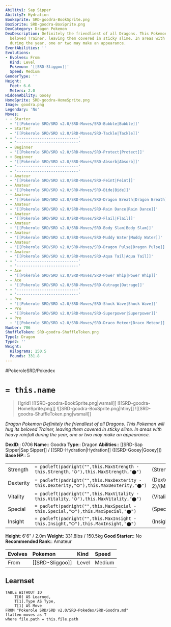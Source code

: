 ```yaml
---
Ability1: Sap Sipper
Ability2: Hydration
BookSprite: SRD-goodra-BookSprite.png
BoxSprite: SRD-goodra-BoxSprite.png
DexCategory: Dragon Pokemon
DexDescription: Definitely the friendliest of all Dragons. This Pokemon will hug its
  beloved Trainer, leaving them covered in sticky slime. In areas with heavy rainfall
  during the year, one or two may make an appearance.
EventAbilities: ''
Evolutions:
- Evolves: From
  Kind: Level
  Pokemon: '[[SRD-Sliggoo]]'
  Speed: Medium
GenderType: ''
Height:
  Feet: 6.6
  Meters: 2.0
HiddenAbility: Gooey
HomeSprite: SRD-goodra-HomeSprite.png
Image: goodra.png
Legendary: 'No'
Moves:
- - Starter
  - '[[Pokerole SRD/SRD v2.0/SRD-Moves/SRD-Bubble|Bubble]]'
- - Starter
  - '[[Pokerole SRD/SRD v2.0/SRD-Moves/SRD-Tackle|Tackle]]'
- - '---------------------------'
  - '---------------------------'
- - Beginner
  - '[[Pokerole SRD/SRD v2.0/SRD-Moves/SRD-Protect|Protect]]'
- - Beginner
  - '[[Pokerole SRD/SRD v2.0/SRD-Moves/SRD-Absorb|Absorb]]'
- - '---------------------------'
  - '---------------------------'
- - Amateur
  - '[[Pokerole SRD/SRD v2.0/SRD-Moves/SRD-Feint|Feint]]'
- - Amateur
  - '[[Pokerole SRD/SRD v2.0/SRD-Moves/SRD-Bide|Bide]]'
- - Amateur
  - '[[Pokerole SRD/SRD v2.0/SRD-Moves/SRD-Dragon Breath|Dragon Breath]]'
- - Amateur
  - '[[Pokerole SRD/SRD v2.0/SRD-Moves/SRD-Rain Dance|Rain Dance]]'
- - Amateur
  - '[[Pokerole SRD/SRD v2.0/SRD-Moves/SRD-Flail|Flail]]'
- - Amateur
  - '[[Pokerole SRD/SRD v2.0/SRD-Moves/SRD-Body Slam|Body Slam]]'
- - Amateur
  - '[[Pokerole SRD/SRD v2.0/SRD-Moves/SRD-Muddy Water|Muddy Water]]'
- - Amateur
  - '[[Pokerole SRD/SRD v2.0/SRD-Moves/SRD-Dragon Pulse|Dragon Pulse]]'
- - Amateur
  - '[[Pokerole SRD/SRD v2.0/SRD-Moves/SRD-Aqua Tail|Aqua Tail]]'
- - '---------------------------'
  - '---------------------------'
- - Ace
  - '[[Pokerole SRD/SRD v2.0/SRD-Moves/SRD-Power Whip|Power Whip]]'
- - Ace
  - '[[Pokerole SRD/SRD v2.0/SRD-Moves/SRD-Outrage|Outrage]]'
- - '---------------------------'
  - '---------------------------'
- - Pro
  - '[[Pokerole SRD/SRD v2.0/SRD-Moves/SRD-Shock Wave|Shock Wave]]'
- - Pro
  - '[[Pokerole SRD/SRD v2.0/SRD-Moves/SRD-Superpower|Superpower]]'
- - Pro
  - '[[Pokerole SRD/SRD v2.0/SRD-Moves/SRD-Draco Meteor|Draco Meteor]]'
Number: 706
ShuffleToken: SRD-goodra-ShuffleToken.png
Type1: Dragon
Type2: ''
Weight:
  Kilograms: 150.5
  Pounds: 331.8
---
```


#PokeroleSRD/Pokedex

# `= this.name`

> [!grid]
> ![[SRD-goodra-BookSprite.png|wsmall]]
> ![[SRD-goodra-HomeSprite.png]]
> ![[SRD-goodra-BoxSprite.png|htiny]]
> ![[SRD-goodra-ShuffleToken.png|wsmall]]


*Dragon Pokemon*
*Definitely the friendliest of all Dragons. This Pokemon will hug its beloved Trainer, leaving them covered in sticky slime. In areas with heavy rainfall during the year, one or two may make an appearance.*

**DexID**:: 0706
**Name**:: Goodra
**Type**:: Dragon
**Abilities**:: [[SRD-Sap Sipper|Sap Sipper]] / [[SRD-Hydration|Hydration]] ([[SRD-Gooey|Gooey]])
**Base HP**:: 5

|           |                                                                                        |                                          |
| --------- | -------------------------------------------------------------------------------------- | ---------------------------------------- |
| Strength  | `= padleft(padright("",this.MaxStrength - this.Strength,"⭘"),this.MaxStrength,"⬤")`    | (Strength::3)/(MaxStrength::6)   |
| Dexterity | `= padleft(padright("",this.MaxDexterity - this.Dexterity,"⭘"),this.MaxDexterity,"⬤")` | (Dexterity:: 2)/(MaxDexterity::5) |
| Vitality  | `= padleft(padright("",this.MaxVitality - this.Vitality,"⭘"),this.MaxVitality,"⬤")`    | (Vitality::2)/(MaxVitality::5)   |
| Special   | `= padleft(padright("",this.MaxSpecial - this.Special,"⭘"),this.MaxSpecial,"⬤")`       | (Special::3)/(MaxSpecial::6)     |
| Insight   | `= padleft(padright("",this.MaxInsight - this.Insight,"⭘"),this.MaxInsight,"⬤")`       | (Insight::3)/(MaxInsight::7)     |

**Height**: 6'6" / 2.0m
**Weight**: 331.8lbs / 150.5kg
**Good Starter**:: No
**Recommended Rank**:: Amateur

| Evolves   | Pokemon         | Kind   | Speed   |
|:----------|:----------------|:-------|:--------|
| From      | [[SRD-Sliggoo]] | Level  | Medium  |

## Learnset

```dataview
TABLE WITHOUT ID
    T[0] AS Learned,
    T[1].Type AS Type,
    T[1] AS Move
FROM "Pokerole SRD/SRD v2.0/SRD-Pokedex/SRD-Goodra.md"
flatten moves as T
where file.path = this.file.path
```
